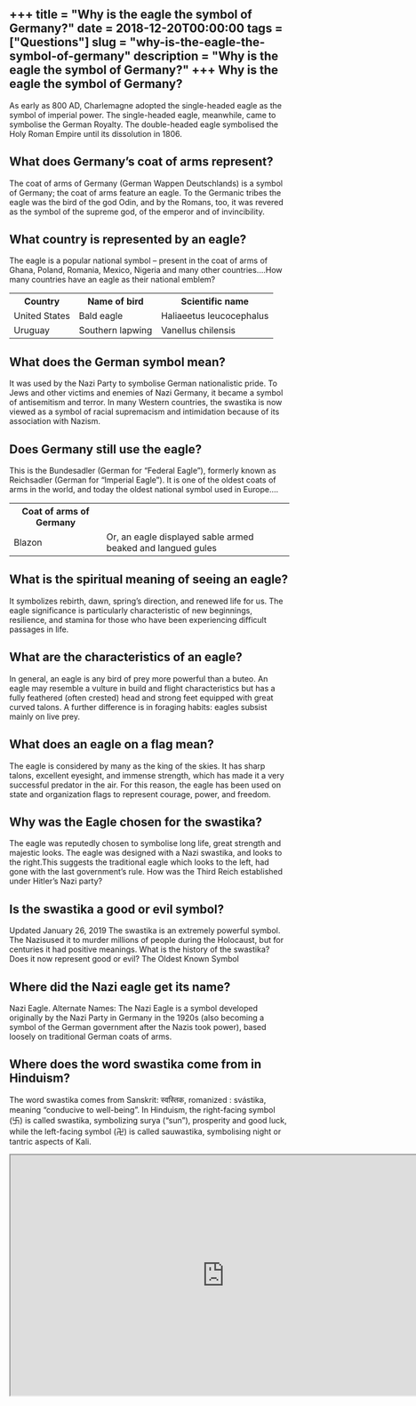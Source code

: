 +++
title = "Why is the eagle the symbol of Germany?"
date = 2018-12-20T00:00:00
tags = ["Questions"]
slug = "why-is-the-eagle-the-symbol-of-germany"
description = "Why is the eagle the symbol of Germany?"
+++
Why is the eagle the symbol of Germany?
---------------------------------------

As early as 800 AD, Charlemagne adopted the single-headed eagle as the symbol of imperial power. The single-headed eagle, meanwhile, came to symbolise the German Royalty. The double-headed eagle symbolised the Holy Roman Empire until its dissolution in 1806.

What does Germany’s coat of arms represent?
-------------------------------------------

The coat of arms of Germany (German Wappen Deutschlands) is a symbol of Germany; the coat of arms feature an eagle. To the Germanic tribes the eagle was the bird of the god Odin, and by the Romans, too, it was revered as the symbol of the supreme god, of the emperor and of invincibility.

What country is represented by an eagle?
----------------------------------------

The eagle is a popular national symbol – present in the coat of arms of Ghana, Poland, Romania, Mexico, Nigeria and many other countries….How many countries have an eagle as their national emblem?

<table><tr><th>Country</th><th>Name of bird</th><th>Scientific name</th></tr><tr><td>United States</td><td>Bald eagle</td><td>Haliaeetus leucocephalus</td></tr><tr><td>Uruguay</td><td>Southern lapwing</td><td>Vanellus chilensis</td></tr></table>

What does the German symbol mean?
---------------------------------

It was used by the Nazi Party to symbolise German nationalistic pride. To Jews and other victims and enemies of Nazi Germany, it became a symbol of antisemitism and terror. In many Western countries, the swastika is now viewed as a symbol of racial supremacism and intimidation because of its association with Nazism.

Does Germany still use the eagle?
---------------------------------

This is the Bundesadler (German for “Federal Eagle”), formerly known as Reichsadler (German for “Imperial Eagle”). It is one of the oldest coats of arms in the world, and today the oldest national symbol used in Europe….

<table><tr><th>Coat of arms of Germany</th></tr><tr><td>Blazon</td><td>Or, an eagle displayed sable armed beaked and langued gules</td></tr></table>

What is the spiritual meaning of seeing an eagle?
-------------------------------------------------

It symbolizes rebirth, dawn, spring’s direction, and renewed life for us. The eagle significance is particularly characteristic of new beginnings, resilience, and stamina for those who have been experiencing difficult passages in life.

What are the characteristics of an eagle?
-----------------------------------------

In general, an eagle is any bird of prey more powerful than a buteo. An eagle may resemble a vulture in build and flight characteristics but has a fully feathered (often crested) head and strong feet equipped with great curved talons. A further difference is in foraging habits: eagles subsist mainly on live prey.

What does an eagle on a flag mean?
----------------------------------

The eagle is considered by many as the king of the skies. It has sharp talons, excellent eyesight, and immense strength, which has made it a very successful predator in the air. For this reason, the eagle has been used on state and organization flags to represent courage, power, and freedom.

Why was the Eagle chosen for the swastika?
------------------------------------------

The eagle was reputedly chosen to symbolise long life, great strength and majestic looks. The eagle was designed with a Nazi swastika, and looks to the right.This suggests the traditional eagle which looks to the left, had gone with the last government’s rule. How was the Third Reich established under Hitler’s Nazi party?

Is the swastika a good or evil symbol?
--------------------------------------

Updated January 26, 2019 The swastika is an extremely powerful symbol. The Nazisused it to murder millions of people during the Holocaust, but for centuries it had positive meanings. What is the history of the swastika? Does it now represent good or evil? The Oldest Known Symbol

Where did the Nazi eagle get its name?
--------------------------------------

Nazi Eagle. Alternate Names: The Nazi Eagle is a symbol developed originally by the Nazi Party in Germany in the 1920s (also becoming a symbol of the German government after the Nazis took power), based loosely on traditional German coats of arms.

Where does the word swastika come from in Hinduism?
---------------------------------------------------

The word swastika comes from Sanskrit: स्वस्तिक, romanized : svástika, meaning “conducive to well-being”. In Hinduism, the right-facing symbol (卐) is called swastika, symbolizing surya (“sun”), prosperity and good luck, while the left-facing symbol (卍) is called sauwastika, symbolising night or tantric aspects of Kali.

<iframe allow="accelerometer; autoplay; clipboard-write; encrypted-media; gyroscope; picture-in-picture" allowfullscreen="" class="__youtube_prefs__  epyt-is-override  no-lazyload" data-no-lazy="1" data-origheight="433" data-origwidth="770" data-skipgform_ajax_framebjll="" height="433" id="_ytid_24499" loading="lazy" src="https://www.youtube.com/embed/PTLWbRjq8SM?enablejsapi=1&autoplay=0&cc_load_policy=0&cc_lang_pref=&iv_load_policy=1&loop=0&modestbranding=0&rel=1&fs=1&playsinline=0&autohide=2&theme=dark&color=red&controls=1&" title="YouTube player" width="770"></iframe>